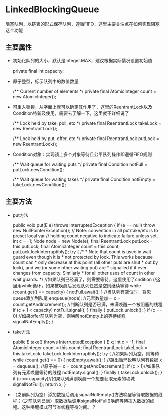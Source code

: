 # LinkedBlockingQueue
阻塞队列，以链表的形式保存队列，遵循FIFO，这里主要关注点在如何实现阻塞这个功能

## 主要属性

* 初始化队列的大小，默认是Integer.MAX，建议根据实际情况设置初始值


    private final int capacity;

   
* 原子整型，标示队列中的数值数量


     /** Current number of elements */
    private final AtomicInteger count = new AtomicInteger();



* 可重入锁锁，从字面上就可以确定其作用了，这里的ReentrantLock以及Condition特新及使用，需要去了解一下，这里就不详细说了

    
    /** Lock held by take, poll, etc */
    private final ReentrantLock takeLock = new ReentrantLock();



    /** Lock held by put, offer, etc */
    private final ReentrantLock putLock = new ReentrantLock();




* Condition对象：实现锁上多个对象等待且公平队列操作即遵循FIFO规则


    /** Wait queue for waiting puts */
    private final Condition notFull = putLock.newCondition();

    /** Wait queue for waiting takes */
    private final Condition notEmpty = takeLock.newCondition();

## 主要方法


* put方法


     public void put(E e) throws InterruptedException {
        if (e == null) throw new NullPointerException();
        // Note: convention in all put/take/etc is to preset local var
        // holding count negative to indicate failure unless set.
        int c = -1;
        Node<E> node = new Node<E>(e);
        final ReentrantLock putLock = this.putLock;
        final AtomicInteger count = this.count;
        putLock.lockInterruptibly();
        try {
            /*
             * Note that count is used in wait guard even though it is
             * not protected by lock. This works because count can
             * only decrease at this point (all other puts are shut
             * out by lock), and we (or some other waiting put) are
             * signalled if it ever changes from capacity. Similarly
             * for all other uses of count in other wait guards.
             */
			//如果队列已经满了，则需要等待，这里使用了cndition
			//这里用while循环，如果被唤醒后发现队列任然是空则继续等待
            while (count.get() == capacity) {
                notFull.await();
            }
			//当队列有空位时，将恩queue添加到队尾
            enqueue(node);
			//元素数量加一
            c = count.getAndIncrement();
			//判断队列是否已满，未满唤醒一个被阻塞的线程
            if (c + 1 < capacity)
                notFull.signal();
        } finally {
            putLock.unlock();
        }
        if (c == 0)
			//如果offer前队列为空，则唤醒notEmpty上的等待线程  			
            signalNotEmpty();
    }


* take方法



    public E take() throws InterruptedException {
        E x;
        int c = -1;
        final AtomicInteger count = this.count;
        final ReentrantLock takeLock = this.takeLock;
        takeLock.lockInterruptibly();
        try {
			//如果队列为空，则等待
            while (count.get() == 0) {
                notEmpty.await();
            }
			//跳出循环说明队列有数据
            x = dequeue();
			//原子减一
            c = count.getAndDecrement();
            if (c > 1)//如果队列有元素唤醒等待的线程
                notEmpty.signal();
        } finally {
            takeLock.unlock();
        }
        if (c == capacity)//如果队列满则唤醒一个想要获取元素的项城
            signalNotFull();
        return x;
    }



* （之前队列为空）添加数据后调用signalNotEmpty()方法唤醒等待取数据的线程；（之前队列已满）取数据后调用signalNotFull()唤醒等待插入数据的线程。这种唤醒模式可节省线程等待时间。？
